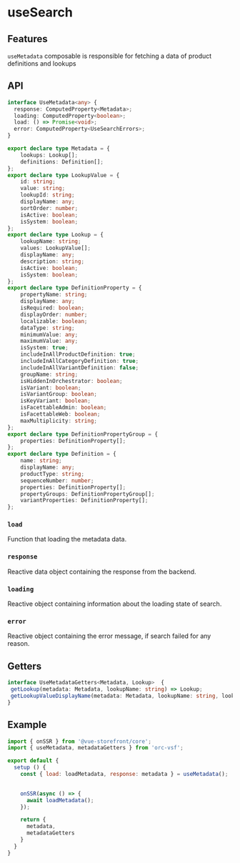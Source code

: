 # useSearch

## Features
`useMetadata` composable is responsible for fetching a data of product definitions and lookups

## API
```typescript
interface UseMetadata<any> {
  response: ComputedProperty<Metadata>;
  loading: ComputedProperty<boolean>;
  load: () => Promise<void>;
  error: ComputedProperty<UseSearchErrors>;
}

export declare type Metadata = {
    lookups: Lookup[];
    definitions: Definition[];
};
export declare type LookupValue = {
    id: string;
    value: string;
    lookupId: string;
    displayName: any;
    sortOrder: number;
    isActive: boolean;
    isSystem: boolean;
};
export declare type Lookup = {
    lookupName: string;
    values: LookupValue[];
    displayName: any;
    description: string;
    isActive: boolean;
    isSystem: boolean;
};
export declare type DefinitionProperty = {
    propertyName: string;
    displayName: any;
    isRequired: boolean;
    displayOrder: number;
    localizable: boolean;
    dataType: string;
    minimumValue: any;
    maximumValue: any;
    isSystem: true;
    includeInAllProductDefinition: true;
    includeInAllCategoryDefinition: true;
    includeInAllVariantDefinition: false;
    groupName: string;
    isHiddenInOrchestrator: boolean;
    isVariant: boolean;
    isVariantGroup: boolean;
    isKeyVariant: boolean;
    isFacettableAdmin: boolean;
    isFacettableWeb: boolean;
    maxMultiplicity: string;
};
export declare type DefinitionPropertyGroup = {
    properties: DefinitionProperty[];
};
export declare type Definition = {
    name: string;
    displayName: any;
    productType: string;
    sequenceNumber: number;
    properties: DefinitionProperty[];
    propertyGroups: DefinitionPropertyGroup[];
    variantProperties: DefinitionProperty[];
};
```

### `load`
Function that loading the metadata data. 

### `response`
Reactive data object containing the response from the backend.

### `loading`
Reactive object containing information about the loading state of search.

### `error`
Reactive object containing the error message, if search failed for any reason.

## Getters
````typescript
interface UseMetadataGetters<Metadata, Lookup>  {
 getLookup(metadata: Metadata, lookupName: string) => Lookup;
 getLookupValueDisplayName(metadata: Metadata, lookupName: string, lookupValue: string, locale: string) => string
}
````
## Example

```javascript
import { onSSR } from '@vue-storefront/core';
import { useMetadata, metadataGetters } from 'orc-vsf';

export default {
  setup () {
    const { load: loadMetadata, response: metadata } = useMetadata();
   

    onSSR(async () => {
      await loadMetadata();
    });

    return {
      metadata,
      metadataGetters
    }
  }
}
```